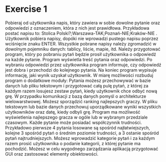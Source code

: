 # Exercise 1 
Pobieraj od użytkownika napis, który zawiera w sobie dowolne pytanie oraz
odpowiedzi z oznaczeniem, która z nich jest prawidłowa. Przykładowa postać
napisu to:
Stolica Polski?;Warszawa-TAK;Poznań-NIE;Kraków-NIE .
Użytkownik pobiera napisy, dopóki nie wprowadzi pustego napisu poprzez
wciśnięcie znaku ENTER. Wszystkie pobrane napisy należy zgromadzić w dowolnym
pojemniku danych: tablicy, liście, mapie, itd. Należy przygotować program,
który po pobraniu pytań będzie prosił użytkownika o odpowiedź na każde
pytanie. Program wyświetla treść pytania oraz odpowiedzi. Po wybraniu
odpowiedzi przez użytkownika program informuje, czy odpowiedź jest dobra i
przechodzi do kolejnego pytania. Na koniec program wypisuje informację, jaki
wynik uzyskał użytkownik. W miarę możliwości rozbuduj program o dodatkowe
moduły:
Pytania możesz przechowywać w bazie danych lub pliku tekstowym i
przygotować całą pulę pytań, z której za każdym razem losujesz zestaw
pytań, kiedy użytkownik chce odbyć nową grę. W przypadku komunikacji z
bazą danych pomyśl o architekturze wielowarstwowej.
Możesz sporządzić ranking najlepszych graczy. W pliku tekstowym lub bazie
danych przechowuj uporządkowane wyniki wszystkich użytkowników oraz datę,
kiedy odbyli grę. Program ma możliwość wyświetlenia najlepszego gracza w
ogóle lub w wybranym przedziale czasowym.
Każde pytanie może posiadać współczynnik trudności. Przykładowo pierwsze
4 pytania losowane są spośród najłatwiejszych, kolejne 3 spośród pytań o
średnim poziomie trudności, a 3 ostanie spośród pytań najtrudniejszych.
Możesz wprowadzić kategorie pytań i za każdym razem prosić użytkownika o
podanie kategorii, z której pytanie ma pochodzić.
Możesz w celu wygodnego zarządzania aplikacją przygotować GUI oraz
zastosować elementy obiektowości.